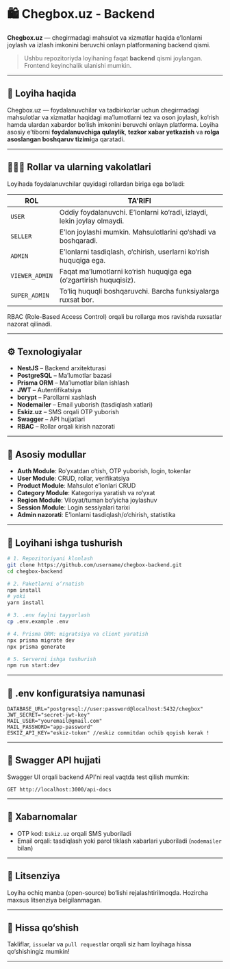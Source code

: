 # 🛍️ Chegbox.uz - Backend

**Chegbox.uz** — chegirmadagi mahsulot va xizmatlar haqida e’lonlarni joylash va izlash imkonini beruvchi onlayn platformaning backend qismi.

> Ushbu repozitoriyda loyihaning faqat **backend** qismi joylangan. Frontend keyinchalik ulanishi mumkin.

---

## 📌 Loyiha haqida

Chegbox.uz — foydalanuvchilar va tadbirkorlar uchun chegirmadagi mahsulotlar va xizmatlar haqidagi ma’lumotlarni tez va oson joylash, ko‘rish hamda ulardan xabardor bo‘lish imkonini beruvchi onlayn platforma. Loyiha asosiy e’tiborni **foydalanuvchiga qulaylik**, **tezkor xabar yetkazish** va **rolga asoslangan boshqaruv tizimi**ga qaratadi.

---

## 🧑‍🤝‍🧑 Rollar va ularning vakolatlari

Loyihada foydalanuvchilar quyidagi rollardan biriga ega bo‘ladi:

| ROL           | TA'RIFI                                                                 |
|---------------|-------------------------------------------------------------------------|
| `USER`        | Oddiy foydalanuvchi. E’lonlarni ko‘radi, izlaydi, lekin joylay olmaydi. |
| `SELLER`      | E’lon joylashi mumkin. Mahsulotlarini qo‘shadi va boshqaradi.          |
| `ADMIN`       | E’lonlarni tasdiqlash, o‘chirish, userlarni ko‘rish huquqiga ega.       |
| `VIEWER_ADMIN`| Faqat ma’lumotlarni ko‘rish huquqiga ega (o‘zgartirish huquqisiz).       |
| `SUPER_ADMIN` | To‘liq huquqli boshqaruvchi. Barcha funksiyalarga ruxsat bor.           |

RBAC (Role-Based Access Control) orqali bu rollarga mos ravishda ruxsatlar nazorat qilinadi.

---

## ⚙️ Texnologiyalar

- **NestJS** – Backend arxitekturasi
- **PostgreSQL** – Ma’lumotlar bazasi
- **Prisma ORM** – Ma’lumotlar bilan ishlash
- **JWT** – Autentifikatsiya
- **bcrypt** – Parollarni xashlash
- **Nodemailer** – Email yuborish (tasdiqlash xatlari)
- **Eskiz.uz** – SMS orqali OTP yuborish
- **Swagger** – API hujjatlari
- **RBAC** – Rollar orqali kirish nazorati

---

## 📁 Asosiy modullar

- **Auth Module**: Ro‘yxatdan o‘tish, OTP yuborish, login, tokenlar
- **User Module**: CRUD, rollar, verifikatsiya
- **Product Module**: Mahsulot e’lonlari CRUD
- **Category Module**: Kategoriya yaratish va ro‘yxat
- **Region Module**: Viloyat/tuman bo‘yicha joylashuv
- **Session Module**: Login sessiyalari tarixi
- **Admin nazorati**: E’lonlarni tasdiqlash/o‘chirish, statistika

---

## 🚀 Loyihani ishga tushurish

```bash
# 1. Repozitoriyani klonlash
git clone https://github.com/username/chegbox-backend.git
cd chegbox-backend

# 2. Paketlarni o‘rnatish
npm install
# yoki
yarn install

# 3. .env faylni tayyorlash
cp .env.example .env

# 4. Prisma ORM: migratsiya va client yaratish
npx prisma migrate dev
npx prisma generate

# 5. Serverni ishga tushurish
npm run start:dev
```

---

## 🔑 .env konfiguratsiya namunasi

```env
DATABASE_URL="postgresql://user:password@localhost:5432/chegbox"
JWT_SECRET="secret-jwt-key"
MAIL_USER="youremail@gmail.com"
MAIL_PASSWORD="app-password"
ESKIZ_API_KEY="eskiz-token" //eskiz commitdan ochib qoyish kerak !
```

---

## 📄 Swagger API hujjati

Swagger UI orqali backend API'ni real vaqtda test qilish mumkin:

```
GET http://localhost:3000/api-docs
```

---

## 📩 Xabarnomalar

- OTP kod: `Eskiz.uz` orqali SMS yuboriladi
- Email orqali: tasdiqlash yoki parol tiklash xabarlari yuboriladi (`nodemailer` bilan)

---

## 📝 Litsenziya

Loyiha ochiq manba (open-source) bo‘lishi rejalashtirilmoqda. Hozircha maxsus litsenziya belgilanmagan.

---

## 🤝 Hissa qo‘shish

Takliflar, `issue`lar va `pull request`lar orqali siz ham loyihaga hissa qo‘shishingiz mumkin!

---
